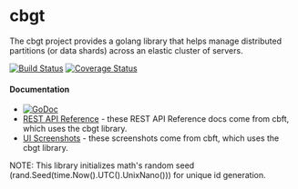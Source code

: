 cbgt
====

The cbgt project provides a golang library that helps manage
distributed partitions (or data shards) across an elastic cluster of
servers.

[![Build Status](https://travis-ci.org/couchbaselabs/cbgt.svg)](https://travis-ci.org/couchbaselabs/cbgt) [![Coverage Status](https://coveralls.io/repos/couchbaselabs/cbgt/badge.svg?branch=master&service=github)](https://coveralls.io/github/couchbaselabs/cbgt?branch=master)

#### Documentation

* [![GoDoc](https://godoc.org/github.com/couchbaselabs/cbgt?status.svg)](https://godoc.org/github.com/couchbaselabs/cbgt)
* [REST API Reference](http://labs.couchbase.com/cbft/api-ref/) -
  these REST API Reference docs come from cbft, which uses the cbgt
  library.
* [UI Screenshots](https://github.com/couchbaselabs/cbgt/issues/16) -
  these screenshots come from cbft, which uses the cbgt library.

NOTE: This library initializes math's random seed
(rand.Seed(time.Now().UTC().UnixNano())) for unique id generation.
